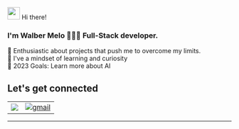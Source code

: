 <img src="https://media.giphy.com/media/hvRJCLFzcasrR4ia7z/giphy.gif" width="28px" height="28px"> Hi there! 

### I'm Walber Melo  👨🏻‍💻  Full-Stack developer.

🚀 Enthusiastic about projects that push me to overcome my limits.
<br/>
👀   I've a mindset of learning and curiosity
<br/>
🎯   2023 Goals: Learn more about AI
<br/>

##  Let's get connected
 
 <table width="100%">
    <tbody>
      <tr>
       <!--
        <td style="border: none !important;">
           <div align="center" width="100%">
           <a href="https://drive.google.com/file/d/1FXEMMs6C6Hog-k-7T50Fi7dgkcCVYGPp/view?usp=sharing" target="_blank" rel="nofollow">:octocat: My Resume</a>
           </div>
        </td>
       --->
         <td style="border: none !important;">
           <div align="center" width="100%">
          <a href="https://www.linkedin.com/in/walberdemelo" target="_blank">
  <img src="https://img.shields.io/badge/LinkedIn-0077B5?style=for-the-badge&logo=linkedin&logoColor=white">
</a>
           </div>
        </td>
         <td style="border: none !important;">
           <div align="center" width="100%">
          <a href="mailto:dev4wm@gmail.com" target="_blank">
<img src="https://img.shields.io/badge/email%20me-EA4335?style=for-the-badge&logo=gmail&logoColor=white" alt="gmail" />
</a>
           </div>
        </td>
       </tr>
     </tbody>
  </table>
<hr/> 
<!--
## &#x1f4c8; GitHub Stats
<p align=center>
<img src="https://github-readme-stats.vercel.app/api?username=walbermelo&show_icons=true&hide=stars&hide_border=true" width="50%">
</p>
--->

<!--

📊 &nbsp;**This week I spent my time on** </br>
 
<div align="center">
  <table>
    <tbody>
      <tr>
        <td style="border: none !important;">
        <div>
           <a href=https://wakatime.com/share/@WalberMelo/e104499e-e2dd-4864-b7d1-d1d4cbc1308b.svg target="_blank">
            <img src="https://wakatime.com/share/@WalberMelo/e104499e-e2dd-4864-b7d1-d1d4cbc1308b.svg" width="100%" alt="walber's GitHub Stats" vertical-align="middle"/>
            </a>
        </div>
        </td>
  
        <td style="border: none !important;">
        <div >
         <a href="https://wakatime.com/share/@WalberMelo/8a5bf6d9-e5d4-4ec9-aea3-10968a4857d7.svg" target="_blank">
            <img src="https://wakatime.com/share/@WalberMelo/8a5bf6d9-e5d4-4ec9-aea3-10968a4857d7.svg" width="100%" alt="walber's GitHub Stats" vertical-align="middle"/>
         </a>
        </div>
        </td>
      </tr>
    </tbody>
  <table>
<div>
*Click for zoom in* 🔎
     --->



